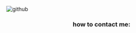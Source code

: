 ![github](https://user-images.githubusercontent.com/59519580/214898897-bd3def70-e1ce-44fd-9391-f2ce77f76f3a.png)

<h3 align=center>how to contact me:</h3>
